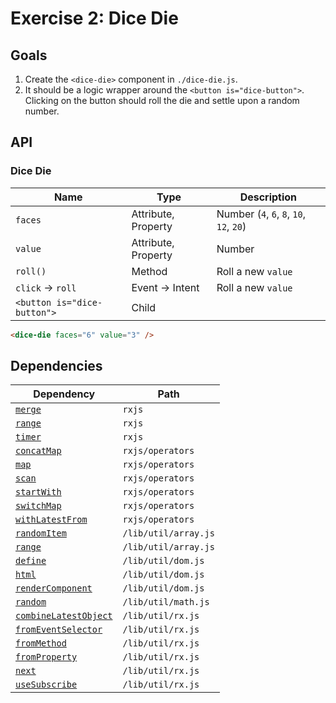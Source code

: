 # Exercise 2: Dice Die

## Goals

1. Create the `<dice-die>` component in `./dice-die.js`.
2. It should be a logic wrapper around the `<button is="dice-button">`. Clicking on the button should roll the die and settle upon a random number.

## API

### Dice Die

|Name|Type|Description|
|---|---|---|
|`faces`|Attribute, Property|Number (`4`, `6`, `8`, `10`, `12`, `20`)|
|`value`|Attribute, Property|Number|
|`roll()`|Method|Roll a new `value`|
|`click` → `roll`|Event → Intent|Roll a new `value`|
|`<button is="dice-button">`|Child||

```html
<dice-die faces="6" value="3" />
```

## Dependencies

|Dependency|Path|
|---|---|
|[`merge`](https://rxjs-dev.firebaseapp.com/api/index/function/merge)|`rxjs`|
|[`range`](https://rxjs-dev.firebaseapp.com/api/index/function/range)|`rxjs`|
|[`timer`](https://rxjs-dev.firebaseapp.com/api/index/function/timer)|`rxjs`|
|[`concatMap`](https://rxjs-dev.firebaseapp.com/api/operators/concatMap)|`rxjs/operators`|
|[`map`](https://rxjs-dev.firebaseapp.com/api/operators/map)|`rxjs/operators`|
|[`scan`](https://rxjs-dev.firebaseapp.com/api/operators/scan)|`rxjs/operators`|
|[`startWith`](https://rxjs-dev.firebaseapp.com/api/operators/startWith)|`rxjs/operators`|
|[`switchMap`](https://rxjs-dev.firebaseapp.com/api/operators/switchMap)|`rxjs/operators`|
|[`withLatestFrom`](https://rxjs-dev.firebaseapp.com/api/operators/withLatestFrom)|`rxjs/operators`|
|[`randomItem`](../../lib/util/README.md#randomitem)|`/lib/util/array.js`|
|[`range`](../../lib/util/README.md#range)|`/lib/util/array.js`|
|[`define`](../../lib/util/dom/README.md#define)|`/lib/util/dom.js`|
|[`html`](../../lib/util/dom/README.md#html)|`/lib/util/dom.js`|
|[`renderComponent`](../../lib/util/dom/README.md#rendercomponent)|`/lib/util/dom.js`|
|[`random`](../../lib/util/README.md#random)|`/lib/util/math.js`|
|[`combineLatestObject`](../../lib/util/rx/README.md#combinelatestobject)|`/lib/util/rx.js`|
|[`fromEventSelector`](../../lib/util/rx/README.md#fromeventselector)|`/lib/util/rx.js`|
|[`fromMethod`](../../lib/util/rx/README.md#frommethod)|`/lib/util/rx.js`|
|[`fromProperty`](../../lib/util/rx/README.md#fromproperty)|`/lib/util/rx.js`|
|[`next`](../../lib/util/rx/README.md#next)|`/lib/util/rx.js`|
|[`useSubscribe`](../../lib/util/rx/README.md#usesubscribe)|`/lib/util/rx.js`|

